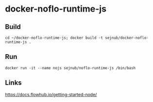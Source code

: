 # docker-noflo-runtime-js



## Build
    cd ~/docker-noflo-runtime-js; docker build -t sejnub/docker-noflo-runtime-js .

## Run
    docker run -it --name nojs sejnub/noflo-runtime-js /bin/bash


## Links
https://docs.flowhub.io/getting-started-node/
